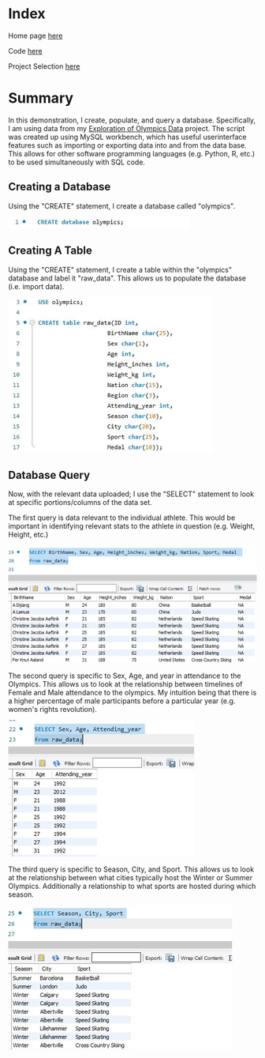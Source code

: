 # Index
Home page [here](https://github.com/JAMPS657/Personal_Projects)

Code [here](https://github.com/JAMPS657/Personal_Projects/blob/main/Personal%20Programming%20Projects/Basics%20of%20Database%20Query/Database_Query.sql)

Project Selection [here](https://github.com/JAMPS657/Personal_Projects/tree/main/Personal%20Programming%20Projects)

# Summary
In this demonstration, I create, populate, and query a database. Specifically, I am using data from my [Exploration of Olympics Data](https://github.com/JAMPS657/Personal_Projects/tree/main/Personal%20Programming%20Projects/Analysis%20of%20Olympics%20Data) project. The script was created up using MySQL workbench, which has useful userinterface features such as importing or exporting data into and from the data base. This allows for other software programming languages (e.g. Python, R, etc.) to be used simultaneously with SQL code.

## Creating a Database
Using the "CREATE" statement, I create a database called "olympics".

![](Images/Creating_a_database.JPG)

## Creating A Table
Using the "CREATE" statement, I create a table within the "olympics" database and label it "raw_data". This allows us to populate the database (i.e. import data).

![](Images/Using_and_populating_database.JPG)

## Database Query
Now, with the relevant data uploaded; I use the "SELECT" statement to look at specific portions/columns of the data set. 

The first query is data relevant to the individual athlete. This would be important in identifying relevant stats to the athlete in question (e.g. Weight, Height, etc.)

![](Images/Exploring_database.JPG)

The second query is specific to Sex, Age, and year in attendance to the Olympics. This allows us to look at the relationship between timelines of Female and Male attendance to the olympics. My intuition being that there is a higher percentage of male participants before a particular year (e.g. women's rights revolution).

![](Images/Exploring_database2.JPG)

The third query is specific to Season, City, and Sport. This allows us to look at the relationship between what cities typically host the Winter or Summer Olympics. Additionally a relationship to what sports are hosted during which season.

![](Images/Exploring_database3.JPG)
